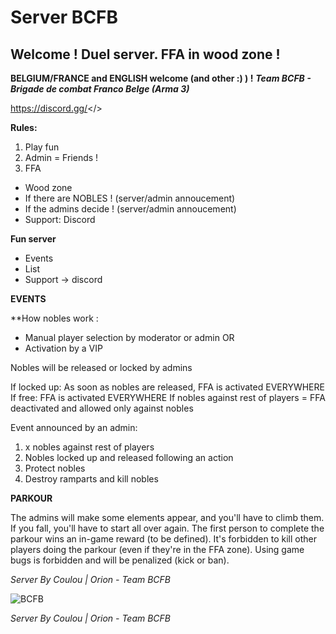 # Server **BCFB**
## Welcome ! **Duel server. FFA in wood zone !**

**BELGIUM/FRANCE and ENGLISH welcome (and other :) ) !**
***Team BCFB - Brigade de combat Franco Belge (Arma 3)***

<a id="Discord link - BCFB (soon)">https://discord.gg/</>

**Rules:**

1. Play fun
2. Admin = Friends !
3. FFA
- Wood zone
- If there are NOBLES ! (server/admin annoucement)
- If the admins decide ! (server/admin annoucement)
- Support: Discord

**Fun server**
* Events
* List
* Support -> discord

**EVENTS**

**How nobles work :
- Manual player selection by moderator or admin
OR
- Activation by a VIP

Nobles will be released or locked by admins

If locked up: As soon as nobles are released, FFA is activated EVERYWHERE
If free: FFA is activated EVERYWHERE
If nobles against rest of players = FFA deactivated and allowed only against nobles

Event announced by an admin: 
1) x nobles against rest of players
2) Nobles locked up and released following an action
3) Protect nobles
4) Destroy ramparts and kill nobles

**PARKOUR**

The admins will make some elements appear, and you'll have to climb them. If you fall, you'll have to start all over again.
The first person to complete the parkour wins an in-game reward (to be defined).
It's forbidden to kill other players doing the parkour (even if they're in the FFA zone).
Using game bugs is forbidden and will be penalized (kick or ban).

*Server By Coulou | Orion - Team BCFB*

![BCFB](https://cdn.discordapp.com/attachments/742452485846990878/742452545464696982/patch-bcfb.png?ex=65809250&is=656e1d50&hm=9b08c68892d046124ec4ad3d10d0538639e912af27e149ddfb09680337c14214&)

*Server By Coulou | Orion - Team BCFB*
